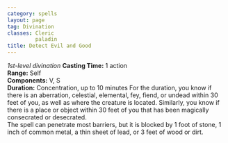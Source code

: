 ```yaml
---
category: spells
layout: page
tag: Divination
classes: Cleric
         paladin
title: Detect Evil and Good 
---
```

_1st-level divination_ 
**Casting Time:** 1 action    
**Range:** Self    
**Components:** V, S   
**Duration:** Concentration, up to 10 minutes 
For the duration, you know if there is an aberration, celestial, elemental, fey, fiend, or undead within 30 feet of you, as well as where the creature is located. Similarly, you know if there is a place or object within 30 feet of you that has been magically consecrated or desecrated.    
The spell can penetrate most barriers, but it is blocked by 1 foot of stone, 1 inch of common metal, a thin sheet of lead, or 3 feet of wood or dirt. 